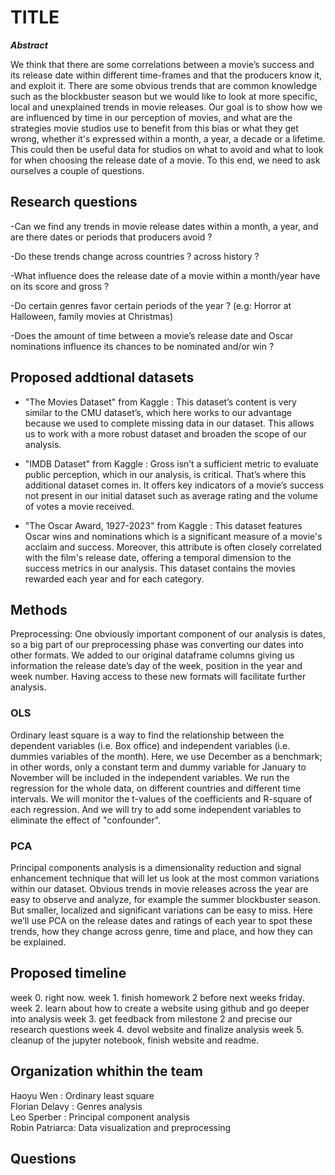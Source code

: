 # TITLE

***Abstract***

We think that there are some correlations between a movie’s success and its release date within different time-frames and that the producers know it, and exploit it. There are some obvious trends that are common knowledge such as the blockbuster season but we would like to look at more specific, local and unexplained trends in movie releases. Our goal is to show how we are influenced by time in our perception of movies, and what are the strategies movie studios use to benefit from this bias or what they get wrong, whether it's expressed within a month, a year, a decade or a lifetime. This could then be useful data for studios on what to avoid and what to look for when choosing the release date of a movie. To this end, we need to ask ourselves a couple of questions. 


## Research questions

-Can we find any trends in movie release dates within a month, a year, and are there dates or periods that producers avoid ?


-Do these trends change across countries ? across history ?


-What influence does the release date of a movie within a month/year have on its score and gross ?


-Do certain genres favor certain periods of the year ? (e.g: Horror at Halloween, family movies at Christmas) 


-Does the amount of time between a movie’s release date and Oscar nominations influence its chances to be nominated and/or win ?


## Proposed addtional datasets 
- "The Movies Dataset" from Kaggle : This dataset’s content is very similar to the CMU dataset’s, which here works to our advantage because we used to complete missing data in our dataset. This allows us to work with a more robust dataset and broaden the scope of our analysis. 

- "IMDB Dataset" from Kaggle : Gross isn’t a sufficient metric to evaluate public perception, which in our analysis, is critical. That’s where this additional dataset comes in. It offers key indicators of a movie’s success not present in our initial dataset such as average rating and the volume of votes a movie received. 

- "The Oscar Award, 1927-2023" from Kaggle : This dataset features Oscar wins and nominations which is a significant measure of a movie's acclaim and success. Moreover, this attribute is often closely correlated with the film's release date, offering a temporal dimension to the success metrics in our analysis. This dataset contains the movies rewarded each year and for each category. 

## Methods

Preprocessing: One obviously important component of our analysis is dates, so a big part of our preprocessing phase was converting our dates into other formats. We added to our original dataframe columns giving us information the release date’s day of the week, position in the year and week number. Having access to these new formats will facilitate further analysis.


### OLS
Ordinary least square is a way to find the relationship between the dependent variables (i.e. Box office) and independent variables (i.e. dummies variables of the month). Here, we use December as a benchmark; in other words, only a constant term and dummy variable for January to November will be included in the independent variables. We run the regression for the whole data, on different countries and different time intervals. We will monitor the t-values of the coefficients and R-square of each regression. And we will try to add some independent variables to eliminate the effect of "confounder". 



### PCA
Principal components analysis is a dimensionality reduction and signal enhancement technique that will let us look at the most common variations within our dataset. Obvious trends in movie releases across the year are easy to observe and analyze, for example the summer blockbuster season. But smaller, localized and significant variations can be easy to miss. Here we’ll use PCA on the release dates and ratings of each year to spot these trends, how they change across genre, time and place, and how they can be explained. 

## Proposed timeline

week 0. right now.
week 1. finish homework 2 before next weeks friday.
week 2. learn about how to create a website using github and go deeper into analysis
week 3. get feedback from milestone 2 and precise our research questions
week 4. devol website and finalize analysis
week 5. cleanup of the jupyter notebook, finish website and readme.

## Organization whithin the team 

Haoyu Wen : Ordinary least square \
Florian Delavy : Genres analysis \
Leo Sperber : Principal component analysis \
Robin Patriarca: Data visualization and preprocessing

## Questions 

